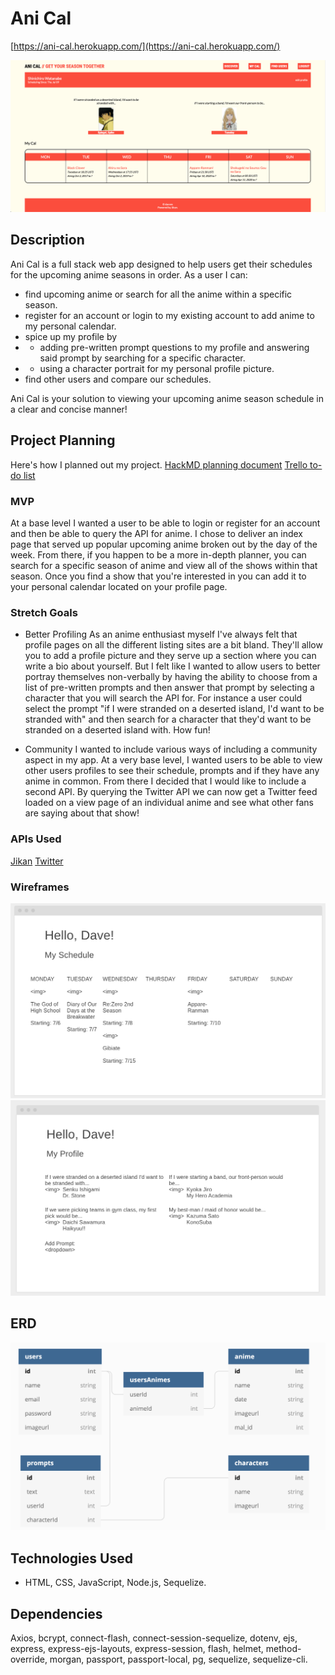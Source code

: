 # Ani Cal
[https://ani-cal.herokuapp.com/](https://ani-cal.herokuapp.com/)

![Screenshot](public/img/screenshot.png)

## Description
Ani Cal is a full stack web app designed to help users get their schedules for the upcoming anime seasons in order. As a user I can: 
- find upcoming anime or search for all the anime within a specific season.
- register for an account or login to my existing account to add anime to my personal calendar.
- spice up my profile by 
- - adding pre-written prompt questions to my profile and answering said prompt by searching for a specific character.
- - using a character portrait for my personal profile picture.
- find other users and compare our schedules.

Ani Cal is your solution to viewing your upcoming anime season schedule in a clear and concise manner!

## Project Planning
Here's how I planned out my project.
[HackMD planning document](https://hackmd.io/@d4vves/SknikncC8)
[Trello to-do list](https://trello.com/b/ITN2Calf)

### MVP
At a base level I wanted a user to be able to login or register for an account and then be able to query the API for anime. I chose to deliver an index page that served up popular upcoming anime broken out by the day of the week. From there, if you happen to be a more in-depth planner, you can search for a specific season of anime and view all of the shows within that season. Once you find a show that you're interested in you can add it to your personal calendar located on your profile page.

### Stretch Goals
- Better Profiling
As an anime enthusiast myself I've always felt that profile pages on all the different listing sites are a bit bland. They'll allow you to add a profile picture and they serve up a section where you can write a bio about yourself. But I felt like I wanted to allow users to better portray themselves non-verbally by having the ability to choose from a list of pre-written prompts and then answer that prompt by selecting a character that you will search the API for. For instance a user could select the prompt "if I were stranded on a deserted island, I'd want to be stranded with" and then search for a character that they'd want to be stranded on a deserted island with. How fun!

- Community
I wanted to include various ways of including a community aspect in my app. At a very base level, I wanted users to be able to view other users profiles to see their schedule, prompts and if they have any anime in common. From there I decided that I would like to include a second API. By querying the Twitter API we can now get a Twitter feed loaded on a view page of an individual anime and see what other fans are saying about that show!

### APIs Used
[Jikan](https://jikan.moe/)
[Twitter](https://developer.twitter.com/en/docs)

### Wireframes
![Wireframe 1](public/img/wire1.png)
![Wireframe 2](public/img/wire2.png)

## ERD
![ERD](public/img/erd.png)

## Technologies Used
- HTML, CSS, JavaScript, Node.js, Sequelize.

## Dependencies
Axios, bcrypt, connect-flash, connect-session-sequelize, dotenv, ejs, express, express-ejs-layouts, express-session, flash, helmet, method-override, morgan, passport, passport-local, pg, sequelize, sequelize-cli.